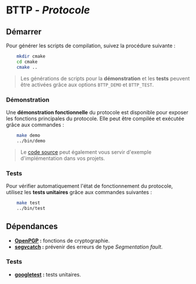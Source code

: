 # BTTP - _Protocole_

## Démarrer
Pour générer les scripts de compilation, suivez la procédure suivante :

```sh
    mkdir cmake
    cd cmake
    cmake ..
```
> Les générations de scripts pour la __démonstration__ et les __tests__ peuvent être activées grâce aux options ```BTTP_DEMO``` et ```BTTP_TEST```.

### Démonstration
Une __démonstration fonctionnelle__ du protocole est disponible pour exposer les fonctions principales du protocole. Elle peut être compilée et exécutée grâce aux commandes :
```sh
    make demo
    ../bin/demo
```
> Le [code source](demo/demo.cpp) peut également vous servir d'exemple d'implémentation dans vos projets.

### Tests
Pour vérifier automatiquement l'état de fonctionnement du protocole, utilisez les __tests unitaires__ grâce aux commandes suivantes :
```sh
    make test
    ../bin/test
```

## Dépendances
- __[OpenPGP](https://github.com/calccrypto/OpenPGP) :__ fonctions de cryptographie.
- __[segvcatch](https://github.com/Plaristote/segvcatch) :__ prévenir des erreurs de type _Segmentation fault_.

### Tests
- __[googletest](https://github.com/google/googletest) :__ tests unitaires.